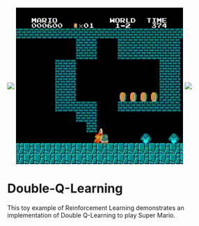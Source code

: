 <kbd><img src='results/world_1_1.gif' align="center" width=384/></kbd>
<kbd><img src='results/world_1_2.gif' align="center" width=384/></kbd>
<kbd><img src='results/world_2_3.gif' align="center" width=384/></kbd>
# Double-Q-Learning
This toy example of Reinforcement Learning demonstrates an implementation of Double Q-Learning to play Super Mario.
## 
